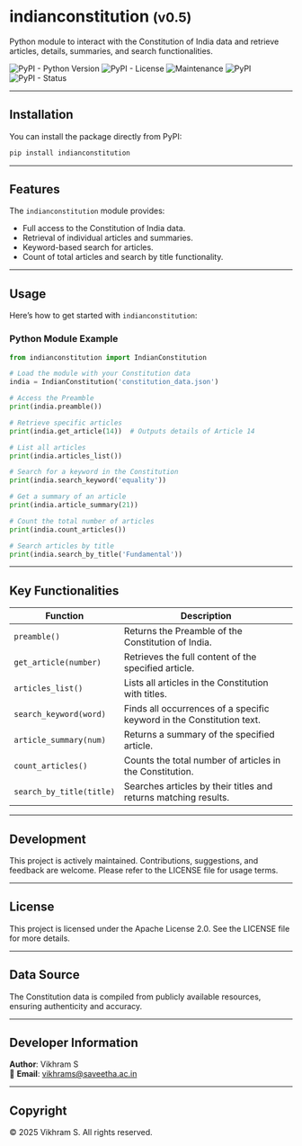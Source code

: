 
# indianconstitution <small> (v0.5) </small>
Python module to interact with the Constitution of India data and retrieve articles, details, summaries, and search functionalities.

![PyPI - Python Version](https://img.shields.io/pypi/pyversions/indianconstitution?label=Python) ![PyPI - License](https://img.shields.io/pypi/l/indianconstitution?label=License&color=red) ![Maintenance](https://img.shields.io/maintenance/yes/2025?label=Maintained) ![PyPI](https://img.shields.io/pypi/v/indianconstitution?label=PyPi) ![PyPI - Status](https://img.shields.io/pypi/status/indianconstitution?label=Status)

---

## Installation
You can install the package directly from PyPI:

```bash
pip install indianconstitution
```

---

## Features
The `indianconstitution` module provides:

- Full access to the Constitution of India data.
- Retrieval of individual articles and summaries.
- Keyword-based search for articles.
- Count of total articles and search by title functionality.

---

## Usage
Here’s how to get started with `indianconstitution`:

### Python Module Example

```python
from indianconstitution import IndianConstitution

# Load the module with your Constitution data
india = IndianConstitution('constitution_data.json')

# Access the Preamble
print(india.preamble())

# Retrieve specific articles
print(india.get_article(14))  # Outputs details of Article 14

# List all articles
print(india.articles_list())

# Search for a keyword in the Constitution
print(india.search_keyword('equality'))

# Get a summary of an article
print(india.article_summary(21))

# Count the total number of articles
print(india.count_articles())

# Search articles by title
print(india.search_by_title('Fundamental'))
```

---

## Key Functionalities

| Function                | Description                                                   |
|-------------------------|---------------------------------------------------------------|
| `preamble()`            | Returns the Preamble of the Constitution of India.           |
| `get_article(number)`   | Retrieves the full content of the specified article.          |
| `articles_list()`       | Lists all articles in the Constitution with titles.           |
| `search_keyword(word)`  | Finds all occurrences of a specific keyword in the Constitution text. |
| `article_summary(num)`  | Returns a summary of the specified article.                   |
| `count_articles()`      | Counts the total number of articles in the Constitution.      |
| `search_by_title(title)`| Searches articles by their titles and returns matching results.|

---

## Development
This project is actively maintained. Contributions, suggestions, and feedback are welcome. Please refer to the LICENSE file for usage terms.

---

## License
This project is licensed under the Apache License 2.0.
See the LICENSE file for more details.

---

## Data Source
The Constitution data is compiled from publicly available resources, ensuring authenticity and accuracy.

---

## Developer Information
**Author**: Vikhram S  
📧 **Email**: [vikhrams@saveetha.ac.in](mailto:vikhrams@saveetha.ac.in)

---

## Copyright
© 2025 Vikhram S. All rights reserved.
